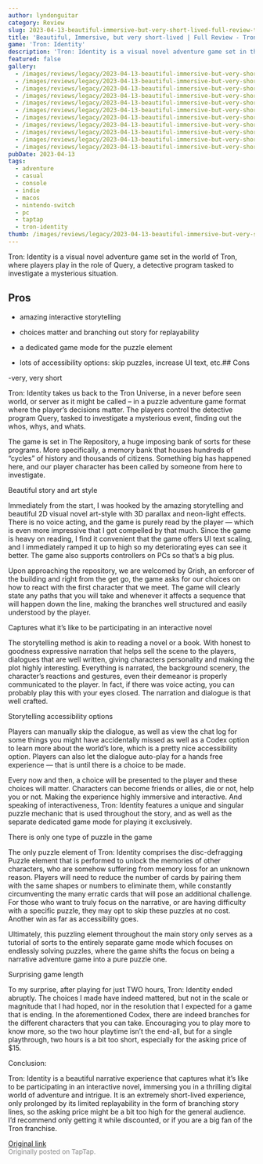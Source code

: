 ```yaml
---
author: lyndonguitar
category: Review
slug: 2023-04-13-beautiful-immersive-but-very-short-lived-full-review-tron-identity
title: 'Beautiful, Immersive, but very short-lived | Full Review - Tron: Identity'
game: 'Tron: Identity'
description: 'Tron: Identity is a visual novel adventure game set in the world of Tron, where players play in the role of Query, a detective program tasked to investigate a mysterious situation.'
featured: false
gallery:
  - /images/reviews/legacy/2023-04-13-beautiful-immersive-but-very-short-lived--full-review---tron-identity-0.avif
  - /images/reviews/legacy/2023-04-13-beautiful-immersive-but-very-short-lived--full-review---tron-identity-1.avif
  - /images/reviews/legacy/2023-04-13-beautiful-immersive-but-very-short-lived--full-review---tron-identity-2.avif
  - /images/reviews/legacy/2023-04-13-beautiful-immersive-but-very-short-lived--full-review---tron-identity-3.avif
  - /images/reviews/legacy/2023-04-13-beautiful-immersive-but-very-short-lived--full-review---tron-identity-4.avif
  - /images/reviews/legacy/2023-04-13-beautiful-immersive-but-very-short-lived--full-review---tron-identity-5.avif
  - /images/reviews/legacy/2023-04-13-beautiful-immersive-but-very-short-lived--full-review---tron-identity-6.avif
  - /images/reviews/legacy/2023-04-13-beautiful-immersive-but-very-short-lived--full-review---tron-identity-7.avif
  - /images/reviews/legacy/2023-04-13-beautiful-immersive-but-very-short-lived--full-review---tron-identity-8.avif
  - /images/reviews/legacy/2023-04-13-beautiful-immersive-but-very-short-lived--full-review---tron-identity-9.avif
  - /images/reviews/legacy/2023-04-13-beautiful-immersive-but-very-short-lived--full-review---tron-identity-10.avif
pubDate: 2023-04-13
tags:
  - adventure
  - casual
  - console
  - indie
  - macos
  - nintendo-switch
  - pc
  - taptap
  - tron-identity
thumb: /images/reviews/legacy/2023-04-13-beautiful-immersive-but-very-short-lived--full-review---tron-identity-0.avif
---
```


Tron: Identity is a visual novel adventure game set in the world of Tron, where players play in the role of Query, a detective program tasked to investigate a mysterious situation.




## Pros



- amazing interactive storytelling


- choices matter and branching out story for replayability


- a dedicated game mode for the puzzle element


- lots of accessibility options: skip puzzles, increase UI text, etc.## Cons


-very, very short

Tron: Identity takes us back to the Tron Universe, in a never before seen world, or server as it might be called – in a puzzle adventure game format where the player’s decisions matter. The players control the detective program Query, tasked to investigate a mysterious event, finding out the whos, whys, and whats.

The game is set in The Repository, a huge imposing bank of sorts for these programs. More specifically, a memory bank that houses hundreds of “cycles” of history and thousands of citizens. Something big has happened here, and our player character has been called by someone from here to investigate.

Beautiful story and art style

Immediately from the start, I was hooked by the amazing storytelling and beautiful 2D visual novel art-style with 3D parallax and neon-light effects. There is no voice acting, and the game is purely read by the player — which is even more impressive that I got compelled by that much.  Since the game is heavy on reading, I find it convenient that the game offers UI text scaling, and I immediately ramped it up to high so my deteriorating eyes can see it better. The game also supports controllers on PCs so that’s a big plus.

Upon approaching the repository, we are welcomed by Grish, an enforcer of the building and right from the get go, the game asks for our choices on how to react with the first character that we meet. The game will clearly state any paths that you will take and whenever it affects a sequence that will happen down the line, making the branches well structured and easily understood by the player.

Captures what it’s like to be participating in an interactive novel

The storytelling method is akin to reading a novel or a book. With honest to goodness expressive narration that helps sell the scene to the players, dialogues that are well written, giving characters personality and making the plot highly interesting. Everything is narrated, the background scenery, the character’s reactions and gestures, even their demeanor is properly communicated to the player. In fact, if there was voice acting, you can probably play this with your eyes closed. The narration and dialogue is that well crafted.

Storytelling accessibility options

Players can manually skip the dialogue, as well as view the chat log for some things you might have accidentally missed as well as a Codex option to learn more about the world’s lore, which is a pretty nice accessibility option. Players can also let the dialogue auto-play for a hands free experience — that is until there is a choice to be made.

Every now and then, a choice will be presented to the player and these choices will matter. Characters can become friends or allies, die or not, help you or not. Making the experience highly immersive and interactive. And speaking of interactiveness, Tron: Identity features a unique and singular puzzle mechanic that is used throughout the story, and as well as the separate dedicated game mode for playing it exclusively.

There is only one type of puzzle in the game

The only puzzle element of Tron: Identity comprises the disc-defragging Puzzle element that is performed to unlock the memories of other characters, who are somehow suffering from memory loss for an unknown reason. Players will need to reduce the number of cards by pairing them with the same shapes or numbers to eliminate them, while constantly circumventing the many erratic cards that will pose an additional challenge. For those who want to truly focus on the narrative, or are having difficulty with a specific puzzle, they may opt to skip these puzzles at no cost. Another win as far as accessibility goes.

Ultimately, this puzzling element throughout the main story only serves as a tutorial of sorts to the entirely separate game mode which focuses on endlessly solving puzzles, where the game shifts the focus on being a narrative adventure game into a pure puzzle one.

Surprising game length

To my surprise, after playing for just TWO hours, Tron: Identity ended abruptly. The choices I made have indeed mattered, but not in the scale or magnitude that I had hoped, nor in the resolution that I expected for a game that is ending. In the aforementioned Codex, there are indeed branches for the different characters that you can take. Encouraging you to play more to know more, so the two hour playtime isn’t the end-all, but for a single playthrough, two hours is a bit too short, especially for the asking price of $15.

Conclusion:

Tron: Identity is a beautiful narrative experience that captures what it’s like to be participating in an interactive novel, immersing you in a thrilling digital world of adventure and intrigue. It is an extremely short-lived experience, only prolonged by its limited replayability in the form of branching story lines, so the asking price might be a bit too high for the general audience. I’d recommend only getting it while discounted, or if you are a big fan of the Tron franchise.

[Original link](https://www.taptap.io/post/5100550)<br><span style="font-size: 0.95em; color: #888;">Originally posted on TapTap.</span>